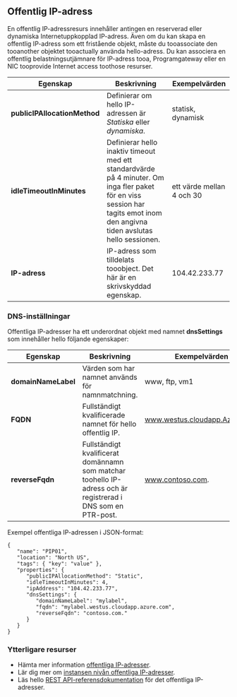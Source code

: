 ## <a name="public-ip-address"></a>Offentlig IP-adress
En offentlig IP-adressresurs innehåller antingen en reserverad eller dynamiska Internetuppkopplad IP-adress. Även om du kan skapa en offentlig IP-adress som ett fristående objekt, måste du tooassociate den tooanother objektet tooactually använda hello-adress. Du kan associera en offentlig belastningsutjämnare för IP-adress tooa, Programgateway eller en NIC tooprovide Internet access toothose resurser.  

| Egenskap | Beskrivning | Exempelvärden |
| --- | --- | --- |
| **publicIPAllocationMethod** |Definierar om hello IP-adressen är *Statiska* eller *dynamiska*. |statisk, dynamisk |
| **idleTimeoutInMinutes** |Definierar hello inaktiv timeout med ett standardvärde på 4 minuter. Om inga fler paket för en viss session har tagits emot inom den angivna tiden avslutas hello sessionen. |ett värde mellan 4 och 30 |
| **IP-adress** |IP-adress som tilldelats tooobject. Det här är en skrivskyddad egenskap. |104.42.233.77 |

### <a name="dns-settings"></a>DNS-inställningar
Offentliga IP-adresser ha ett underordnat objekt med namnet **dnsSettings** som innehåller hello följande egenskaper:

| Egenskap | Beskrivning | Exempelvärden |
| --- | --- | --- |
| **domainNameLabel** |Värden som har namnet används för namnmatchning. |www, ftp, vm1 |
| **FQDN** |Fullständigt kvalificerade namnet för hello offentlig IP. |www.westus.cloudapp.Azure.com |
| **reverseFqdn** |Fullständigt kvalificerat domännamn som matchar toohello IP-adress och är registrerad i DNS som en PTR-post. |www.contoso.com. |

Exempel offentliga IP-adressen i JSON-format:

    {
       "name": "PIP01",
       "location": "North US",
       "tags": { "key": "value" },
       "properties": {
          "publicIPAllocationMethod": "Static",
          "idleTimeoutInMinutes": 4,
          "ipAddress": "104.42.233.77",
          "dnsSettings": {
             "domainNameLabel": "mylabel",
             "fqdn": "mylabel.westus.cloudapp.azure.com",
             "reverseFqdn": "contoso.com."
          }
       }
    } 

### <a name="additional-resources"></a>Ytterligare resurser
* Hämta mer information [offentliga IP-adresser](../articles/virtual-network/virtual-networks-reserved-public-ip.md).
* Lär dig mer om [instansen nivån offentliga IP-adresser](../articles/virtual-network/virtual-networks-instance-level-public-ip.md).
* Läs hello [REST API-referensdokumentation](https://msdn.microsoft.com/library/azure/mt163638.aspx) för det offentliga IP-adresser.

